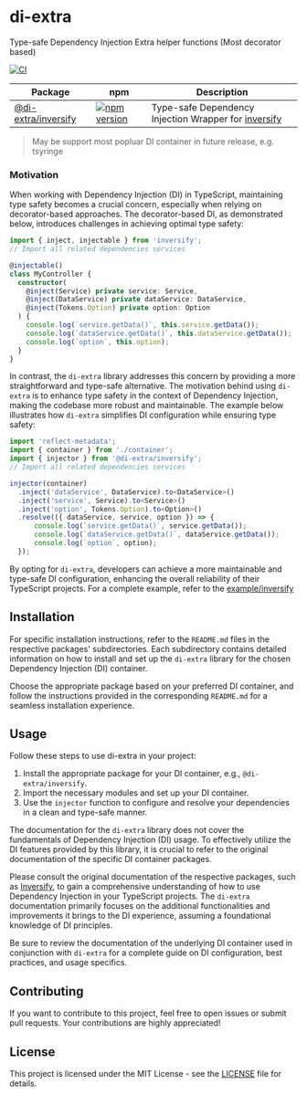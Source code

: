 # di-extra

Type-safe Dependency Injection Extra helper functions (Most decorator based)

[![CI](https://github.com/thaitype/di-extra/actions/workflows/main.yml/badge.svg)](https://github.com/thaitype/di-extra/actions/workflows/main.yml)


| Package                                   | npm                                                                                                                   | Description                                                       |
| ----------------------------------------- | --------------------------------------------------------------------------------------------------------------------- | ----------------------------------------------------------------- |
| [@di-extra/inversify](packages/inversify) | [![npm version](https://img.shields.io/npm/v/@di-extra/inversify)](https://www.npmjs.com/package/@di-extra/inversify) | Type-safe Dependency Injection Wrapper for [inversify][inversify] |

> May be support most popluar DI container in future release, e.g. tsyringe

### Motivation

When working with Dependency Injection (DI) in TypeScript, maintaining type safety becomes a crucial concern, especially when relying on decorator-based approaches. The decorator-based DI, as demonstrated below, introduces challenges in achieving optimal type safety:

```typescript
import { inject, injectable } from 'inversify';
// Import all related dependencies services

@injectable()
class MyController {
  constructor(
    @inject(Service) private service: Service,
    @inject(DataService) private dataService: DataService,
    @inject(Tokens.Option) private option: Option
  ) {
    console.log(`service.getData()`, this.service.getData());
    console.log(`dataService.getData()`, this.dataService.getData());
    console.log(`option`, this.option);
  }
}
```

In contrast, the `di-extra` library addresses this concern by providing a more straightforward and type-safe alternative. 
The motivation behind using `di-extra` is to enhance type safety in the context of Dependency Injection, making the codebase more robust and maintainable. The example below illustrates how `di-extra` simplifies DI configuration while ensuring type safety:

```typescript
import 'reflect-metadata';
import { container } from './container';
import { injector } from '@di-extra/inversify';
// Import all related dependencies services

injector(container)
  .inject('dataService', DataService).to<DataService>()
  .inject('service', Service).to<Service>()
  .inject('option', Tokens.Option).to<Option>()
  .resolve(({ dataService, service, option }) => {
      console.log(`service.getData()`, service.getData());
      console.log(`dataService.getData()`, dataService.getData());
      console.log(`option`, option);
  });
```

By opting for `di-extra`, developers can achieve a more maintainable and type-safe DI configuration, enhancing the overall reliability of their TypeScript projects. For a complete example, refer to the [example/inversify](https://github.com/thaitype/di-extra/tree/main/examples/inversify)

## Installation

For specific installation instructions, refer to the `README.md` files in the respective packages' subdirectories. Each subdirectory contains detailed information on how to install and set up the `di-extra` library for the chosen Dependency Injection (DI) container.

Choose the appropriate package based on your preferred DI container, and follow the instructions provided in the corresponding `README.md` for a seamless installation experience.

## Usage
Follow these steps to use di-extra in your project:

1. Install the appropriate package for your DI container, e.g., `@di-extra/inversify`.
2. Import the necessary modules and set up your DI container.
3. Use the `injector` function to configure and resolve your dependencies in a clean and type-safe manner.

The documentation for the `di-extra` library does not cover the fundamentals of Dependency Injection (DI) usage. To effectively utilize the DI features provided by this library, it is crucial to refer to the original documentation of the specific DI container packages.

Please consult the original documentation of the respective packages, such as [Inversify]([Inversify][inversify]), to gain a comprehensive understanding of how to use Dependency Injection in your TypeScript projects. The `di-extra` documentation primarily focuses on the additional functionalities and improvements it brings to the DI experience, assuming a foundational knowledge of DI principles.

Be sure to review the documentation of the underlying DI container used in conjunction with `di-extra` for a complete guide on DI configuration, best practices, and usage specifics.

## Contributing
If you want to contribute to this project, feel free to open issues or submit pull requests. Your contributions are highly appreciated!

## License
This project is licensed under the MIT License - see the [LICENSE](LICENSE) file for details.


[inversify]: https://github.com/inversify/InversifyJS
